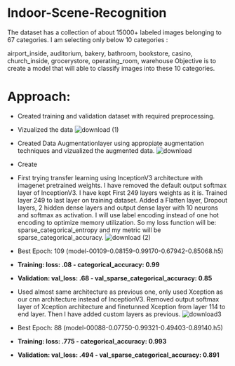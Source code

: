 # Indoor-Scene-Recognition
The dataset has a collection of about 15000+ labeled images belonging to 67 categories. I am selecting only below 10 categories :

airport_inside, auditorium, bakery, bathroom, bookstore, casino, church_inside, grocerystore, operating_room, warehouse  Objective is to create a model that will able to classify images into these 10 categories.

# Approach:
- Created training and validation dataset with required preprocessing.
- Vizualized the data
![download (1)](https://user-images.githubusercontent.com/77941537/150504708-3871e63f-9471-4524-8542-b8c7e84551fe.png)

- Created Data Augmentationlayer using appropiate augmentation techniques and vizualized the augmented data.
![download](https://user-images.githubusercontent.com/77941537/150504696-4805eccf-ab48-42c5-a84f-83369afa7d41.png)


- Create

- First trying transfer learning using InceptionV3 architecture with imagenet pretrained weights. I have removed the default output softmax layer of InceptionV3. I have kept First 249 layers weights as it is. Trained layer 249 to last layer on training dataset. Added a Flatten layer, Dropout layers, 2 hidden dense layers and output dense layer with 10 neurons and softmax as activation.
I will use label encoding instead of one hot encoding to optimize memory utilization. So my loss function will be: sparse_categorical_entropy and my metric will be sparse_categorical_accuracy.
![download (2)](https://user-images.githubusercontent.com/77941537/150504661-7782fea2-85a6-45af-b749-7df6fbf98ecf.png)

- Best Epoch: 109 (model-00109-0.08159-0.99170-0.67942-0.85068.h5)
- **Training: loss: .08 - categorical_accuracy: 0.99**
- **Validation: val_loss: .68 - val_sparse_categorical_accuracy: 0.85**


- Used almost same architecture as previous one, only used Xception as our cnn architecture instead of InceptionV3. Removed output softmax layer of Xception architecture and finetunned Xception from layer 114 to end layer. Then I have added custom layers as previous.
![download3](https://user-images.githubusercontent.com/77941537/150505012-13c48a5f-2e79-4914-b623-84a7976f7606.png)


- Best Epoch: 88 (model-00088-0.07750-0.99321-0.49403-0.89140.h5)
- **Training: loss: .775 - categorical_accuracy: 0.993**
- **Validation: val_loss: .494 - val_sparse_categorical_accuracy: 0.891**




